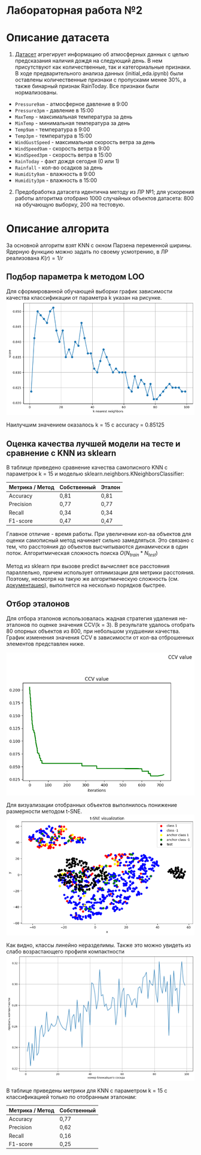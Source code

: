 # Лабораторная работа №2

# Описание датасета
1. [Датасет](https://www.kaggle.com/datasets/jsphyg/weather-dataset-rattle-package) агрегирует информацию об атмосферных данных с целью предсказания наличия дождя на следующий день. В нем присутствуют как количественные, так и категориальные признаки. В ходе предварительного анализа данных (initial_eda.ipynb) были оставлены количественные признаки c пропусками менее 30%, а также бинарный признак RainToday. Все признаки были нормализованы.

- `Pressure9am` - атмосферное давление в 9:00
- `Pressure3pm` - давление в 15:00
- `MaxTemp` - максимальная температура за день
- `MinTemp` - минимальная температура за день
- `Temp9am` - температура в 9:00
- `Temp3pm` - температура в 15:00
- `WindGustSpeed` - максимальная скорость ветра за день
- `WindSpeed9am` - скорость ветра в 9:00
- `WindSpeed3pm` - скорость ветра в 15:00
- `RainToday` - факт дождя сегодня (0 или 1)
- `Rainfall` - кол-во осадков за день
- `Humidity9am` - влажность в 9:00
- `Humidity3pm` - влажность в 15:00

2. Предобработка датасета идентична методу из ЛР №1; для ускорения работы алгоритма отобрано 1000 случайных объектов датасета: 800 на обучающую выборку, 200 на тестовую.

# Описание алгорита
За основной алгоритм взят KNN с окном Парзена переменной ширины. Ядерную функцию можно задать по своему усмотрению, в ЛР реализована $K(r) = 1 / r$

## Подбор параметра k методом LOO
Для сформированной обучающей выборки график зависимости качества классификации от параметра k указан на рисунке.
![alt text](image.png)

Наилучшим значением оказалось k = 15 с accuracy = 0.85125

## Оценка качества лучшей модели на тесте и сравнение с KNN из sklearn
В таблице приведено сравнение качества самописного KNN с параметрок k = 15 и моделью sklearn.neighbors.KNeighborsClassifier:

| Метрика / Метод| Собственный| Эталон |
|-------|-------|--------|
| Accuracy | 0,81 | 0,81  |
| Precision| 0,77 | 0,77  |
| Recall | 0,34 | 0,34  |
|F1-score | 0,47 | 0,47 |

Главное отличие - время работы. При увеличении кол-ва объектов для оценки самописный метод начинает сильно замедляться. Это связано с тем, что расстояния до объектов высчитываются динамически в один поток. Алгоритмическая сложность поиска $O(N_{train} * N_{test})$

Метод из sklearn при вызове predict вычисляет все расстояния параллельно, причем использует оптимизации для метрики расстояния. Поэтому, несмотря на такую же алгоритмическую сложность (см. [документацию](https://github.com/scikit-learn/scikit-learn/blob/ea9e824705cc6313aa65413e9ee245fa974f8dd6/sklearn/metrics/_pairwise_distances_reduction/_dispatcher.py#L534)), выполнется на несколько порядков быстрее.

## Отбор эталонов
Для отбора эталонов использовалась жадная стратегия удаления не-эталонов по оценке значения CCV(k = 3). В результате удалось отобрать 80 опорных объектов из 800, при небольшом ухудшении качества. График изменения значения CCV в зависимости от кол-ва отброшенных элементов представлен ниже.

![alt text](image-1.png)

Для визуализации отобранных объектов выполнилось понижение размерности методом t-SNE.
![alt text](image-2.png)

Как видно, классы линейно неразделимы. Также это можно увидеть из слабо возрастающего профиля компактности
![alt text](image-3.png)

В таблице приведены метрики для KNN с параметром k = 15 с классификацией только по отобранным эталонам:

| Метрика / Метод| Собственный|
|-------|-------|
| Accuracy | 0,77 |
| Precision| 0,62 |
| Recall | 0,16 |
| F1-score | 0,25 |
